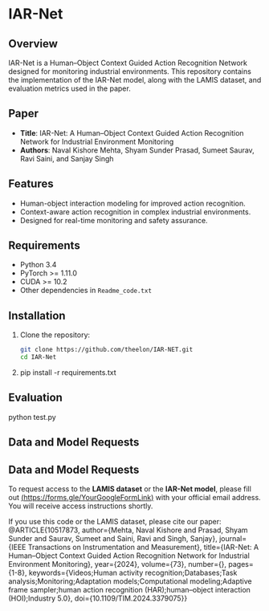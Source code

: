 # IAR-Net

## Overview
IAR-Net is a Human–Object Context Guided Action Recognition Network designed for monitoring industrial environments. This repository contains the implementation of the IAR-Net model, along with the LAMIS dataset,  and evaluation metrics used in the paper.

## Paper
- **Title**: IAR-Net: A Human–Object Context Guided Action Recognition Network for Industrial Environment Monitoring
- **Authors**: Naval Kishore Mehta, Shyam Sunder Prasad, Sumeet Saurav, Ravi Saini, and Sanjay Singh

## Features
- Human-object interaction modeling for improved action recognition.
- Context-aware action recognition in complex industrial environments.
- Designed for real-time monitoring and safety assurance.

## Requirements
- Python 3.4
- PyTorch >= 1.11.0
- CUDA >= 10.2
- Other dependencies in `Readme_code.txt`

## Installation
1. Clone the repository:
   ```bash
   git clone https://github.com/theelon/IAR-NET.git
   cd IAR-Net
2. pip install -r requirements.txt

## Evaluation
python test.py  

## Data and Model Requests
## Data and Model Requests
To request access to the **LAMIS dataset** or the **IAR-Net model**, please fill out [(https://forms.gle/YourGoogleFormLink)](https://forms.gle/rSMEkus3WkMQBEJ8A) with your official email address. You will receive access instructions shortly.



If you use this code or the LAMIS dataset, please cite our paper:
@ARTICLE{10517873,
  author={Mehta, Naval Kishore and Prasad, Shyam Sunder and Saurav, Sumeet and Saini, Ravi and Singh, Sanjay},
  journal={IEEE Transactions on Instrumentation and Measurement}, 
  title={IAR-Net: A Human–Object Context Guided Action Recognition Network for Industrial Environment Monitoring}, 
  year={2024},
  volume={73},
  number={},
  pages={1-8},
  keywords={Videos;Human activity recognition;Databases;Task analysis;Monitoring;Adaptation models;Computational modeling;Adaptive frame sampler;human action recognition (HAR);human–object interaction (HOI);Industry 5.0},
  doi={10.1109/TIM.2024.3379075}}

